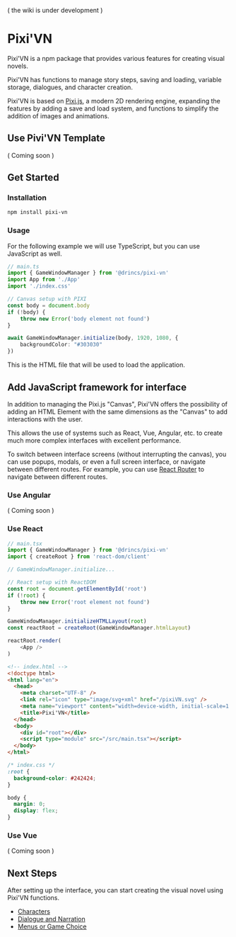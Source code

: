 ( the wiki is under development )

# Pixi'VN

Pixi'VN is a npm package that provides various features for creating visual novels.

Pixi'VN has functions to manage story steps, saving and loading, variable storage, dialogues, and character creation.

Pixi'VN is based on [Pixi.js](https://pixijs.com/), a modern 2D rendering engine, expanding the features by adding a save and load system, and functions to simplify the addition of images and animations.

## Use Pivi'VN Template

( Coming soon )

## Get Started

### Installation

```bash
npm install pixi-vn
```

### Usage

For the following example we will use TypeScript, but you can use JavaScript as well.

```typescript
// main.ts
import { GameWindowManager } from '@drincs/pixi-vn'
import App from './App'
import './index.css'

// Canvas setup with PIXI
const body = document.body
if (!body) {
    throw new Error('body element not found')
}

await GameWindowManager.initialize(body, 1920, 1080, {
    backgroundColor: "#303030"
})
```

This is the HTML file that will be used to load the application.

## Add JavaScript framework for interface

In addition to managing the Pixi.js "Canvas", Pixi'VN offers the possibility of adding an HTML Element with the same dimensions as the "Canvas" to add interactions with the user.

This allows the use of systems such as React, Vue, Angular, etc. to create much more complex interfaces with excellent performance.

To switch between interface screens (without interrupting the canvas), you can use popups, modals, or even a full screen interface, or navigate between different routes.
For example, you can use [React Router](https://reactrouter.com/en/main) to navigate between different routes.

### Use Angular

( Coming soon )

### Use React

```typescript
// main.tsx
import { GameWindowManager } from '@drincs/pixi-vn'
import { createRoot } from 'react-dom/client'

// GameWindowManager.initialize...

// React setup with ReactDOM
const root = document.getElementById('root')
if (!root) {
    throw new Error('root element not found')
}

GameWindowManager.initializeHTMLLayout(root)
const reactRoot = createRoot(GameWindowManager.htmlLayout)

reactRoot.render(
    <App />
)
```

```html
<!-- index.html -->
<!doctype html>
<html lang="en">
  <head>
    <meta charset="UTF-8" />
    <link rel="icon" type="image/svg+xml" href="/pixiVN.svg" />
    <meta name="viewport" content="width=device-width, initial-scale=1.0" />
    <title>Pixi'VN</title>
  </head>
  <body>
    <div id="root"></div>
    <script type="module" src="/src/main.tsx"></script>
  </body>
</html>
```

```css
/* index.css */
:root {
  background-color: #242424;
}

body {
  margin: 0;
  display: flex;
}
```

### Use Vue

( Coming soon )

## Next Steps

After setting up the interface, you can start creating the visual novel using Pixi'VN functions.

* [Characters](Characters)
* [Dialogue and Narration](Dialogue-and-Narration)
* [Menus or Game Choice](Menus-or-Game-Choice)
